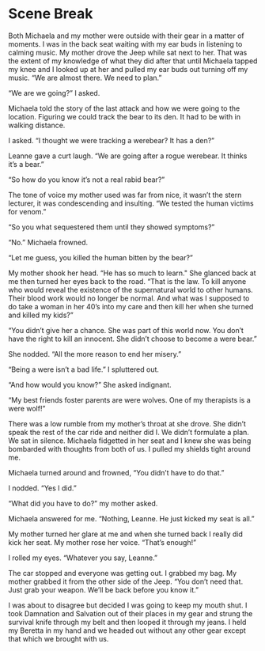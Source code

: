 #  Scene Break

Both Michaela and my mother were outside with their gear in a matter of moments.
I was in the back seat waiting with my ear buds in listening to calming music.
My mother drove the Jeep while sat next to her. That was the extent of my
knowledge of what they did after that until Michaela tapped my knee and I looked
up at her and pulled my ear buds out turning off my music. “We are almost there.
We need to plan.”

“We are we going?” I asked.

Michaela told the story of the last attack and how we were going to the
location. Figuring we could track the bear to its den. It had to be with in
walking distance.

I asked. “I thought we were tracking a werebear? It has a den?”

Leanne gave a curt laugh. “We are going after a rogue werebear. It thinks it’s a
bear.”

“So how do you know it’s not a real rabid bear?”

The tone of voice my mother used was far from nice, it wasn’t the stern
lecturer, it was condescending and insulting. “We tested the human victims for
venom.”

“So you what sequestered them until they showed symptoms?”

“No.” Michaela frowned.

“Let me guess, you killed the human bitten by the bear?”

My mother shook her head. “He has so much to learn." She glanced back at me then
turned her eyes back to the road. “That is the law. To kill anyone who would
reveal the existence of the supernatural world to other humans. Their blood work
would no longer be normal. And what was I supposed to do take a woman in her
40’s into my care and then kill her when she turned and killed my kids?”

“You didn’t give her a chance. She was part of this world now. You don’t have
the right to kill an innocent. She didn’t choose to become a were bear.”

She nodded. “All the more reason to end her misery.”

“Being a were isn’t a bad life.” I spluttered out.

“And how would you know?” She asked indignant.

“My best friends foster parents are were wolves. One of my therapists is a were
wolf!”

There was a low rumble from my mother’s throat at she drove. She didn’t speak
the rest of the car ride and neither did I. We didn’t formulate a plan. We sat
in silence. Michaela fidgetted in her seat and I knew she was being bombarded
with thoughts from both of us. I pulled my shields tight around me.

Michaela turned around and frowned, “You didn’t have to do that.”

I nodded. “Yes I did.”

“What did you have to do?” my mother asked.

Michaela answered for me. “Nothing, Leanne. He just kicked my seat is all.”

My mother turned her glare at me and when she turned back I really did kick her
seat. My mother rose her voice. “That’s enough!”

I rolled my eyes. “Whatever you say, Leanne.”

The car stopped and everyone was getting out. I grabbed my bag. My mother
grabbed it from the other side of the Jeep. “You don’t need that. Just grab your
weapon. We’ll be back before you know it.”

I was about to disagree but decided I was going to keep my mouth shut. I took
Damnation and Salvation out of their places in my gear and strung the survival
knife through my belt and then looped it through my jeans. I held my Beretta in
my hand and we headed out without any other gear except that which we brought
with us.


<!--stackedit_data:
eyJoaXN0b3J5IjpbLTgxNTA5NzkxN119
-->